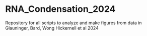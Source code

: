 # RNA_Condensation_2024
Repository for all scripts to analyze and make figures from data in Glauninger, Bard, Wong Hickernell et al 2024
